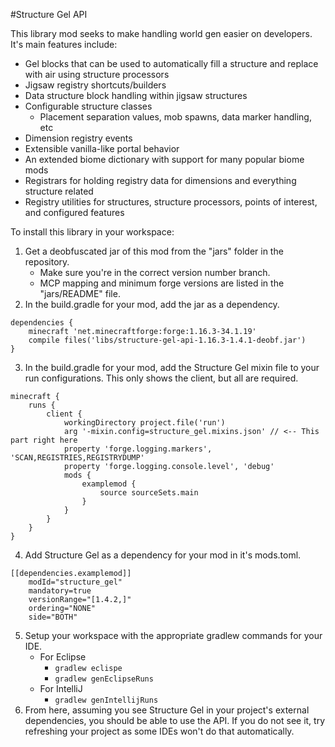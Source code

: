 #Structure Gel API

This library mod seeks to make handling world gen easier on developers. It's main features include:
- Gel blocks that can be used to automatically fill a structure and replace with air using structure processors
- Jigsaw registry shortcuts/builders
- Data structure block handling within jigsaw structures
- Configurable structure classes
	- Placement separation values, mob spawns, data marker handling, etc
- Dimension registry events
- Extensible vanilla-like portal behavior
- An extended biome dictionary with support for many popular biome mods
- Registrars for holding registry data for dimensions and everything structure related
- Registry utilities for structures, structure processors, points of interest, and configured features

To install this library in your workspace:
1) Get a deobfuscated jar of this mod from the "jars" folder in the repository.
	- Make sure you're in the correct version number branch.
	- MCP mapping and minimum forge versions are listed in the "jars/README" file.
2) In the build.gradle for your mod, add the jar as a dependency.
```
dependencies {
    minecraft 'net.minecraftforge:forge:1.16.3-34.1.19'
    compile files('libs/structure-gel-api-1.16.3-1.4.1-deobf.jar')
}
```
3) In the build.gradle for your mod, add the Structure Gel mixin file to your run configurations. This only shows the client, but all are required.
```
minecraft {
    runs {
        client {
            workingDirectory project.file('run')
            arg '-mixin.config=structure_gel.mixins.json' // <-- This part right here
            property 'forge.logging.markers', 'SCAN,REGISTRIES,REGISTRYDUMP'
            property 'forge.logging.console.level', 'debug'
            mods {
                examplemod {
                    source sourceSets.main
                }
            }
        }
    }
}
```
4) Add Structure Gel as a dependency for your mod in it's mods.toml.
```
[[dependencies.examplemod]]
    modId="structure_gel"
    mandatory=true
    versionRange="[1.4.2,]"
    ordering="NONE"
    side="BOTH"
```
5) Setup your workspace with the appropriate gradlew commands for your IDE.
	- For Eclipse
		- ``gradlew eclispe``
		- ``gradlew genEclipseRuns``
	- For IntelliJ
		- ``gradlew genIntellijRuns``
6) From here, assuming you see Structure Gel in your project's external dependencies, you should be able to use the API. If you do not see it, try refreshing your project as some IDEs won't do that automatically.